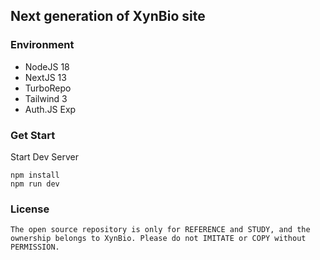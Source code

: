 ## Next generation of XynBio site

### Environment

- NodeJS 18
- NextJS 13
- TurboRepo
- Tailwind 3
- Auth.JS Exp

### Get Start

Start Dev Server

```shell
npm install
npm run dev
```

### License

`The open source repository is only for REFERENCE and STUDY, and the ownership belongs to XynBio. Please do not IMITATE or COPY without PERMISSION.`